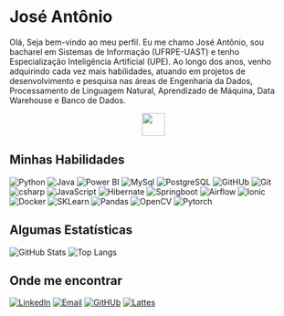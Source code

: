 # José Antônio 

Olá, Seja bem-vindo ao meu perfil. Eu me chamo José Antônio, sou bacharel em Sistemas de Informação (UFRPE-UAST) e tenho Especialização Inteligência Artificial (UPE). Ao longo dos anos, venho adquirindo cada vez mais habilidades, atuando em projetos de desenvolvimento e pesquisa nas áreas de Engenharia da Dados, Processamento de Linguagem Natural, Aprendizado de Máquina, Data Warehouse e Banco de Dados.

<p align="center">
    <img src="https://img.shields.io/badge/-000?logo=startrek" width=40>
</p>

## Minhas Habilidades
![Python](https://img.shields.io/badge/Python-000?style=for-the-badge&logo=python)
![Java](https://img.shields.io/badge/Java-000?style=for-the-badge&logo=mocha)
![Power BI](https://img.shields.io/badge/Power_BI-000?style=for-the-badge&logo=Power%20BI&logoColor=F2C811)
![MySql](https://img.shields.io/badge/MySQL-000?style=for-the-badge&logo=mysql)
![PostgreSQL](https://img.shields.io/badge/Postgresql-000?style=for-the-badge&logo=postgresql)
![GitHUb](https://img.shields.io/badge/GitHub-100000?style=for-the-badge&logo=github&logoColor=white)
![Git](https://img.shields.io/badge/Git-000?style=for-the-badge&logo=git&logoColor=E34F26)
![csharp](https://img.shields.io/badge/c_sharp-000?style=for-the-badge&logo=csharp)
![JavaScript](https://img.shields.io/badge/TypeScript-000?style=for-the-badge&logo=typescript)
![Hibernate](https://img.shields.io/badge/Hibernate-000?style=for-the-badge&logo=hibernate)
![Springboot](https://img.shields.io/badge/Spring_Boot-000?style=for-the-badge&logo=spring-boot)
![Airflow](https://img.shields.io/badge/Airflow-000?style=for-the-badge&logo=apache-airflow)
![Ionic](https://img.shields.io/badge/Ionic_(Angular)-000?style=for-the-badge&logo=ionic)
![Docker](https://img.shields.io/badge/Docker-000?style=for-the-badge&logo=docker)
![SKLearn](https://img.shields.io/badge/SKLearn-000?style=for-the-badge&logo=scikitlearn)
![Pandas](https://img.shields.io/badge/Pandas-000?style=for-the-badge&logo=pandas)
![OpenCV](https://img.shields.io/badge/OpenCV-000?style=for-the-badge&logo=opencv)
![Pytorch](https://img.shields.io/badge/Pytorch-000?style=for-the-badge&logo=pytorch)

## Algumas Estatísticas
![GitHub Stats](https://github-readme-stats.vercel.app/api?username=josedossantos10&theme=transparent&bg_color=000&border_color=30A3DC&show_icons=true&icon_color=30A3DC&title_color=30a3dc&text_color=FFF)
![Top Langs](https://github-readme-stats-git-masterrstaa-rickstaa.vercel.app/api/top-langs/?username=josedossantos10&bg_color=000&border_color=30A3DC&title_color=30a3dc&text_color=FFF)

## Onde me encontrar
[![LinkedIn](https://img.shields.io/badge/LinkedIn-000?style=for-the-badge&logo=linkedin&logoColor=0E76A8)](https://www.linkedin.com/in/japsantos)
[![Email](https://img.shields.io/badge/Email-000?style=for-the-badge&logo=microsoft-outlook&logoColor=blue)](mailto:josedossantos@outlook.com)
[![GitHUb](https://img.shields.io/badge/GitHub-100000?style=for-the-badge&logo=github&logoColor=blue)](https://github.com/JosedosSantos10)
[![Lattes](https://img.shields.io/badge/Lattes-100000?style=for-the-badge&logo=internet-archive&logoColor=blue)](https://lattes.cnpq.br/6708636452559673)
